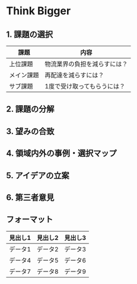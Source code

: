 # Think Bigger

## 1. 課題の選択
| 課題 | 内容 |
|---------|---------|
| 上位課題 | 物流業界の負担を減らすには？ |
| メイン課題 | 再配達を減らすには？ |
| サブ課題 | 1度で受け取ってもらうには？ |

## 2. 課題の分解


## 3. 望みの合致


## 4. 領域内外の事例・選択マップ


## 5. アイデアの立案


## 6. 第三者意見


## フォーマット
| 見出し1 | 見出し2 | 見出し3 |
|---------|---------|---------|
| データ1 | データ2 | データ3 |
| データ4 | データ5 | データ6 |
| データ7 | データ8 | データ9 |
